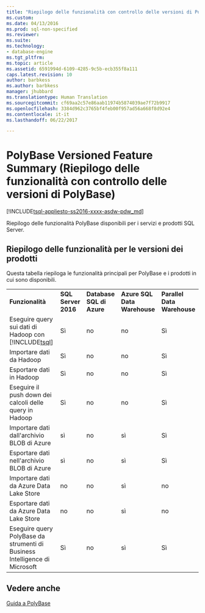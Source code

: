 ```yaml
---
title: "Riepilogo delle funzionalità con controllo delle versioni di PolyBase | Microsoft Docs"
ms.custom: 
ms.date: 04/13/2016
ms.prod: sql-non-specified
ms.reviewer: 
ms.suite: 
ms.technology:
- database-engine
ms.tgt_pltfrm: 
ms.topic: article
ms.assetid: 6591994d-6109-4285-9c5b-ecb355f8a111
caps.latest.revision: 10
author: barbkess
ms.author: barbkess
manager: jhubbard
ms.translationtype: Human Translation
ms.sourcegitcommit: cf69aa2c57e86aab11974b5874039ae7f72b9917
ms.openlocfilehash: 3384d962c3765bf4feb00f957ad56a668f8d92e4
ms.contentlocale: it-it
ms.lasthandoff: 06/22/2017

---
```

# <a name="polybase-versioned-feature-summary"></a>PolyBase Versioned Feature Summary (Riepilogo delle funzionalità con controllo delle versioni di PolyBase)
[!INCLUDE[tsql-appliesto-ss2016-xxxx-asdw-pdw_md](../../includes/tsql-appliesto-ss2016-xxxx-asdw-pdw-md.md)]

Riepilogo delle funzionalità PolyBase disponibili per i servizi e prodotti SQL Server.  
  
## <a name="feature-summary-for-product-releases"></a>Riepilogo delle funzionalità per le versioni dei prodotti  
 Questa tabella riepiloga le funzionalità principali per PolyBase e i prodotti in cui sono disponibili.  
  
||||||
|-|-|-|-|-|   
|**Funzionalità**|**SQL Server 2016**|**Database SQL di Azure**|**Azure SQL Data Warehouse**|**Parallel Data Warehouse**| 
|Eseguire query sui dati di Hadoop con [!INCLUDE[tsql](../../includes/tsql-md.md)]|Sì|no|no|Sì|
|Importare dati da Hadoop|Sì|no|no|Sì|
|Esportare dati in Hadoop  |Sì|no|no| Sì|
|Eseguire il push down dei calcoli delle query in Hadoop|Sì|no|no|Sì|  
|Importare dati dall'archivio BLOB di Azure|sì|no|sì|Sì| 
|Esportare dati nell'archivio BLOB di Azure|sì|no|sì|Sì|  
|Importare dati da Azure Data Lake Store|no|no|sì|no|    
|Esportare dati da Azure Data Lake Store|no|no|sì|no|
|Eseguire query PolyBase da strumenti di Business Intelligence di Microsoft|Sì|no|sì|Sì|   



  
## <a name="see-also"></a>Vedere anche  
 [Guida a PolyBase](../../relational-databases/polybase/polybase-guide.md)  
  
  

